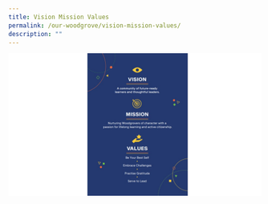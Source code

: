 ```yaml
---
title: Vision Mission Values
permalink: /our-woodgrove/vision-mission-values/
description: ""
---
```


![Vision Mission Values](/images/VMV.jpeg)